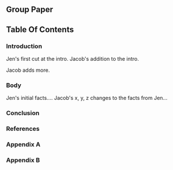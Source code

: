 ## Group Paper

## Table Of Contents

### Introduction
Jen's first cut at the intro. Jacob's addition to the intro.

Jacob adds more.

### Body

Jen's initial facts....
Jacob's x, y, z changes to the facts from Jen...

### Conclusion

### References

### Appendix A

### Appendix B


